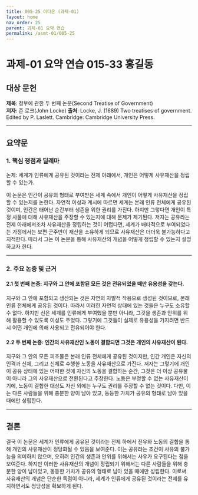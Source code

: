 ```yaml
---
title: 005-25 이다은 (과제-01)
layout: home
nav_order: 25
parent: 과제-01 요약 연습
permalink: /asmt-01/005-25
---
```


# 과제-01 요약 연습 015-33 홍길동 

## 대상 문헌  
**제목**: 정부에 관한 두 번째 논문(Second Treatise of Government)  
**저자**: 존 로크(John Locke)
**출처**: Locke, J. (1689) Two treatises of government. Edited by P. Laslett. Cambridge: Cambridge University Press. 

---

## 요약문  

### 1. 핵심 쟁점과 딜레마  
논제: 세계가 인류에게 공유된 것이라는 전제 아래에서, 개인은 어떻게 사유재산을 정립할 수 있는가.

이 논문은 인간이 공유의 형태로 부여받은 세계 속에서 개인이 어떻게 사유재산을 정립할 수 있는지를 논한다. 자연적 이성과 계시에 따르면 세계는 본래 인류 전체에게 공유된 것이며, 인간은 태어난 순간부터 생존을 위한 권리를 가진다. 하지만 그렇다면 개인이 특정 사물에 대해 사유재산을 주장할 수 있는지에 대해 문제가 제기된다. 저자는 공유라는 전제 아래에서조차 사유재산을 정립하는 것이 어렵다면, 세계가 배타적으로 부여되었다는 가정에서는 보편 군주만이 재산을 소유하게 되므로 사유재산은 더더욱 불가능하다고 지적한다. 따라서 그는 이 논문을 통해 사유재산의 개념을 어떻게 정립할 수 있는지 설명하고자 한다.    

---

### 2. 주요 논증 및 근거  

#### 2.1 첫 번째 논증: 지구와 그 안에 포함된 모든 것은 전유되었을 때만 유용성을 갖는다. 
지구와 그 안에 포함되고 생산되는 것은 자연의 자발적 작용으로 생성된 것이므로, 본래 인류 전체에게 공유된 것이다. 따라서 이러한 자연적 상태에 있는 것들은 누구도 소유할 수 없다. 하지만 신은 세계를 인류에게 부여했을 뿐만 아니라, 그것을 생존과 안위를 위해 활용할 수 있도록 이성도 주었다. 그렇기에 그것들이 실제로 유용성을 가지려면 반드시 어떤 개인에 의해 사용되고 전유되어야 한다. 


#### 2.2 두 번째 논증: 인간의 사유재산인 노동이 결합되면 그것은 개인의 사유재산이 된다.  
지구와 그 안의 모든 피조물은 본래 인류 전체에게 공유된 것이지만, 인간 개인은 자신의 인격과 신체, 그리고 신체로 수행한 노동을 사유재산으로 가진다. 저자는 그렇기에 개인이 공유 상태에 있는 어떠한 것에 자신의 노동을 결합하는 순간, 그것은 더 이상 공유물이 아니라 그의 사유재산으로 전환된다고 주장한다. 노동은 부정할 수 없는 사유재산이기에, 노동이 결합한 대상도 자신 외에는 누구도 권리를 주장할 수 없는 것이다. 다만, 이는 다른 사람들을 위해 충분한 양이 남아 있고, 동등한 가치가 공유의 형태로 남아 있을 때에만 성립한다. 

---

## 결론  
결국 이 논문은 세계가 인류에게 공유된 것이라는 전제 하에서 전유와 노동의 결합을 통해 개인의 사유재산이 정당화될 수 있음을 보여준다. 이는 공유라는 조건이 사유의 불가능을 의미하지 않으며, 오히려 인간의 생존과 안위를 위해서는 사유가 요구된다는 점을 보여준다. 하지만 이러한 사유재산의 개념이 정립되기 위해서는 다른 사람들을 위해 충분한 양이 남아있고, 동등한 가치가 공유의 형태로 남아 있을 때에만 성립한다. 이로써 사유재산의 개념은 단순한 독점이 아니라, 세계가 인류에게 공유된 것이라는 전제를 유지하면서도 정당성을 확보하게 된다. 